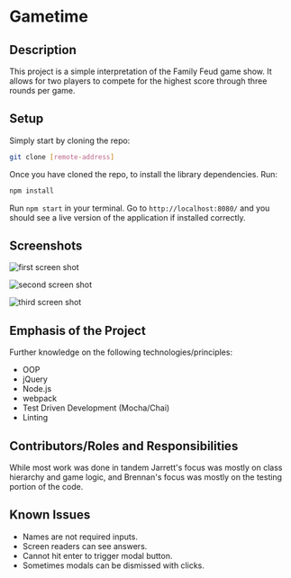 # Gametime

## Description

This project is a simple interpretation of the Family Feud game show. It allows for two players to compete for the highest score through three rounds per game.

## Setup

Simply start by cloning the repo:

```bash
git clone [remote-address]
```

Once you have cloned the repo, to install the library dependencies. Run:

```bash
npm install
```

Run `npm start` in your terminal. Go to `http://localhost:8080/` and you should see a live version of the application if installed correctly.

## Screenshots

![first screen shot](https://github.com/jarrettkong/family-feud/blob/master/src/images/screen-shot-1.png)

![second screen shot](https://github.com/jarrettkong/family-feud/blob/master/src/images/screen-shot-2.png)

![third screen shot](https://github.com/jarrettkong/family-feud/blob/master/src/images/screen-shot-3.png)

## Emphasis of the Project

Further knowledge on the following technologies/principles:

- OOP
- jQuery
- Node.js
- webpack
- Test Driven Development (Mocha/Chai)
- Linting

## Contributors/Roles and Responsibilities

While most work was done in tandem Jarrett's focus was mostly on class hierarchy and game logic, and Brennan's focus was mostly on the testing portion of the code.


## Known Issues

- Names are not required inputs.
- Screen readers can see answers.
- Cannot hit enter to trigger modal button.
- Sometimes modals can be dismissed with clicks.
